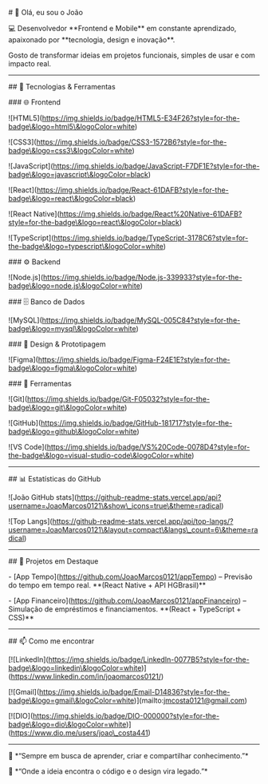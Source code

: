 \# 👋 Olá, eu sou o João



💻 Desenvolvedor \*\*Frontend e Mobile\*\* em constante aprendizado, apaixonado por \*\*tecnologia, design e inovação\*\*.  

Gosto de transformar ideias em projetos funcionais, simples de usar e com impacto real.  



---



\## 🚀 Tecnologias \& Ferramentas  



\### 🌐 Frontend  

!\[HTML5](https://img.shields.io/badge/HTML5-E34F26?style=for-the-badge\&logo=html5\&logoColor=white)  

!\[CSS3](https://img.shields.io/badge/CSS3-1572B6?style=for-the-badge\&logo=css3\&logoColor=white)  

!\[JavaScript](https://img.shields.io/badge/JavaScript-F7DF1E?style=for-the-badge\&logo=javascript\&logoColor=black)  

!\[React](https://img.shields.io/badge/React-61DAFB?style=for-the-badge\&logo=react\&logoColor=black)  

!\[React Native](https://img.shields.io/badge/React%20Native-61DAFB?style=for-the-badge\&logo=react\&logoColor=black)  

!\[TypeScript](https://img.shields.io/badge/TypeScript-3178C6?style=for-the-badge\&logo=typescript\&logoColor=white)  



\### ⚙️ Backend  

!\[Node.js](https://img.shields.io/badge/Node.js-339933?style=for-the-badge\&logo=node.js\&logoColor=white)  



\### 🗄️ Banco de Dados  

!\[MySQL](https://img.shields.io/badge/MySQL-005C84?style=for-the-badge\&logo=mysql\&logoColor=white)  



\### 🎨 Design \& Prototipagem  

!\[Figma](https://img.shields.io/badge/Figma-F24E1E?style=for-the-badge\&logo=figma\&logoColor=white)  



\### 🔧 Ferramentas  

!\[Git](https://img.shields.io/badge/Git-F05032?style=for-the-badge\&logo=git\&logoColor=white)  

!\[GitHub](https://img.shields.io/badge/GitHub-181717?style=for-the-badge\&logo=github\&logoColor=white)  

!\[VS Code](https://img.shields.io/badge/VS%20Code-0078D4?style=for-the-badge\&logo=visual-studio-code\&logoColor=white)  



---



\## 📊 Estatísticas do GitHub  



!\[João GitHub stats](https://github-readme-stats.vercel.app/api?username=JoaoMarcos0121\&show\_icons=true\&theme=radical)  

!\[Top Langs](https://github-readme-stats.vercel.app/api/top-langs/?username=JoaoMarcos0121\&layout=compact\&langs\_count=6\&theme=radical)  



---



\## 📌 Projetos em Destaque  



\- \[App Tempo](https://github.com/JoaoMarcos0121/appTempo) – Previsão do tempo em tempo real. \*\*(React Native + API HGBrasil)\*\*  

\- \[App Financeiro](https://github.com/JoaoMarcos0121/appFinanceiro) – Simulação de empréstimos e financiamentos. \*\*(React + TypeScript + CSS)\*\*  



---



\## 📫 Como me encontrar  



\[!\[LinkedIn](https://img.shields.io/badge/LinkedIn-0077B5?style=for-the-badge\&logo=linkedin\&logoColor=white)](https://www.linkedin.com/in/joaomarcos0121/)  

\[!\[Gmail](https://img.shields.io/badge/Email-D14836?style=for-the-badge\&logo=gmail\&logoColor=white)](mailto:jmcosta0121@gmail.com)  

\[!\[DIO](https://img.shields.io/badge/DIO-000000?style=for-the-badge\&logo=dio\&logoColor=white)](https://www.dio.me/users/joao\_costa441)



---



🤖 \*“Sempre em busca de aprender, criar e compartilhar conhecimento.”\*  

👾 \*“Onde a ideia encontra o código e o design vira legado.”\*  



